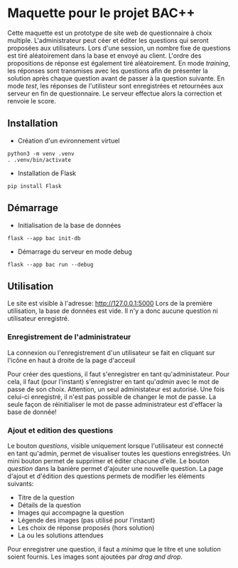 # Maquette pour le projet BAC++
Cette maquette est un prototype de site web de questionnaire à choix multiple.
L'administrateur peut céer et éditer les questions qui seront proposées aux utilisateurs.
Lors d'une session, un nombre fixe de questions est tiré aléatoirement dans la base et envoyé
au client. L'ordre des propositions de réponse est également tiré aléatoirement. En mode _training_, 
les réponses sont transmises avec les questions afin de présenter la solution après chaque question 
avant de passer à la question suivante. En mode _test_, les réponses de l'utilisteur sont enregistrées 
et retournées aux serveur en fin de questionnaire. Le serveur effectue alors la correction et renvoie le score.

## Installation
+ Création d'un evironnement virtuel
```
python3 -m venv .venv
. .venv/bin/activate
```

+ Installation de Flask

```
pip install Flask
```
## Démarrage
+ Initialisation de la base de données
```
flask --app bac init-db
```

+ Démarrage du serveur en mode debug
```
flask --app bac run --debug
```
## Utilisation
Le site est visible à l'adresse: http://127.0.0.1:5000
Lors de la première utilisation, la base de données est vide. Il n'y a donc aucune question ni utilisateur
enregistré.
### Enregistrement de l'administrateur
La connexion ou l'enregistrement d'un utilisateur se fait en cliquant sur l'icône en haut à droite de la page d'acceuil

Pour créer des questions, il faut s'enregistrer en tant qu'administateur. Pour cela, il faut (pour l'instant) s'enregistrer en tant qu'_admin_
avec le mot de passe de son choix. Attention, un seul administateur est autorisé. Une fois celui-ci enregistré, il n'est pas possible de changer
le mot de passe. La seule façon de réinitialiser le mot de passe administrateur est d'effacer la base de donnée!

### Ajout et edition des questions
Le bouton _questions_, visible uniquement lorsque l'utilisateur est connecté en tant qu'admin, permet de visualiser toutes les questions enregistrées.
Un mini bouton permet de supprimer et éditer chacune d'elle. Le bouton _question_ dans la banière permet d'ajouter une nouvelle question. 
La page d'ajout et d'édition des questions permets de modifier les éléments suivants:
- Titre de la question
- Détails de la question
- Images qui accompagne la question
- Légende des images (pas utilisé pour l'instant)
- Les choix de réponse proposés (hors solution)
- La ou les solutions attendues

Pour enregistrer une question, il faut a _minima_ que le titre et une solution soient fournis.
Les images sont ajoutées par _drag and drop_.
